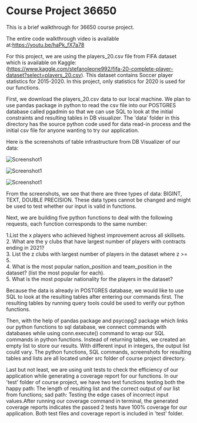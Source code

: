 
 
# Course Project 36650

This is a brief walkthrough for 36650 course project.

The entire code walkthrough video is available at:https://youtu.be/haPk_fX7a78





For this project, we are using the players_20.csv file from FIFA dataset which is available on Kaggle:(https://www.kaggle.com/stefanoleone992/fifa-20-complete-player-dataset?select=players_20.csv). This dataset contains Soccer player statistics for 2015-2020. In this project, only statistics for 2020 is used for our functions.

First, we download the players_20.csv data to our local machine. We plan to use pandas package in python to read the csv file into our POSTGRES database called pgadmin so that we can use SQL to look at the initial constraints and resulting tables in DB visualizer. The 'data' folder in this directory has the source python code used for data read-in process and the initial csv file for anyone wanting to try our application.  


Here is the screenshots of table infrastructure from DB Visualizer of our data:

![Screenshot1](db01.png)

![Screenshot1](db02.png)

![Screenshot1](db03.png)

From the screenshots, we see that there are three types of data: BIGINT, TEXT, DOUBLE PRECISION. These data types cannot be changed and might be used to test whether our input is valid in functions.  

Next, we are building five python functions to deal with the following requests, each function corresponds to the same number:

1.List the x players who achieved highest improvement across all skillsets.  
2. What are the y clubs that have largest number of players with contracts ending in 2021?  
3. List the z clubs with largest number of players in the dataset where z >= 5.  
4. What is the most popular nation_position and team_position in the dataset? (list the most popular for each).  
5. What is the most popular nationality for the players in the dataset?


Because the data is already in POSTGRES database, we would like to use SQL to look at the resulting tables after entering our commands first. The resulting tables by running query tools could be used to verify our python functions.  

Then, with the help of pandas package and psycopg2 package which links our python functions to sql database, we connect commands with databases while using conn.execute() command to wrap our SQL commands in python functions. Instead of returning tables, we created an empty list to store our results. With different input in integers, the output list could vary. The python functions, SQL commands, screenshots for resulting tables and lists are all located under src folder of course project directory.  

Last but not least, we are using unit tests to check the efficiency of our application while generating a coverage report for our functions. In our 'test' folder of course project, we have two test functions testing both the happy path: The length of resulting list and the correct output of our list from functions; sad path: Testing the edge cases of incorrect input values.After running our coverage command in terminal, the generated coverage reports indicates the passed 2 tests have 100% coverage for our application. 
Both test files and coverage report is included in 'test' folder.










